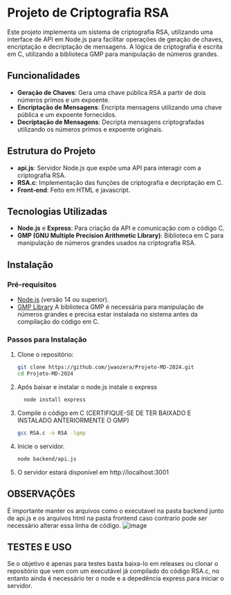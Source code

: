 # Projeto de Criptografia RSA

Este projeto implementa um sistema de criptografia RSA, utilizando uma interface de API em Node.js para facilitar operações de geração de chaves, encriptação e decriptação de mensagens. A lógica de criptografia é escrita em C, utilizando a biblioteca GMP para manipulação de números grandes.

## Funcionalidades

- **Geração de Chaves**: Gera uma chave pública RSA a partir de dois números primos e um expoente.
- **Encriptação de Mensagens**: Encripta mensagens utilizando uma chave pública e um expoente fornecidos.
- **Decriptação de Mensagens**: Decripta mensagens criptografadas utilizando os números primos e expoente originais.

## Estrutura do Projeto

- **api.js**: Servidor Node.js que expõe uma API para interagir com a criptografia RSA.
- **RSA.c**: Implementação das funções de criptografia e decriptação em C.
- **Front-end**: Feito em HTML e javascript.

## Tecnologias Utilizadas

- **Node.js** e **Express**: Para criação da API e comunicação com o código C.
- **GMP (GNU Multiple Precision Arithmetic Library)**: Biblioteca em C para manipulação de números grandes usados na criptografia RSA.

## Instalação

### Pré-requisitos

- [Node.js](https://nodejs.org) (versão 14 ou superior).
- [GMP Library](https://gmplib.org) A biblioteca GMP é necessária para manipulação de números grandes e precisa estar instalada no sistema antes da compilação do código em C.

### Passos para Instalação

1. Clone o repositório:
   ```bash
   git clone https://github.com/jwaozera/Projeto-MD-2024.git
   cd Projeto-MD-2024
2. Após baixar e instalar o node.js instale o express
   ```bash
     node install express

3. Compile o código em C (CERTIFIQUE-SE DE TER BAIXADO E INSTALADO ANTERIORMENTE O GMP)
   ```bash
   gcc RSA.c -o RSA -lgmp

4. Inicie o servidor.
   ```bash
   node backend/api.js

5. O servidor estará disponível em http://localhost:3001


## OBSERVAÇÕES

É importante manter os arquivos como o executavel na pasta backend junto de api.js e os arquivos html na pasta frontend caso contrario pode ser necessário alterar essa linha de código.
![image](https://github.com/user-attachments/assets/a9cbbc78-b64e-4382-a2b7-b3ce9926b28c)

## TESTES E USO

Se o objetivo é apenas para testes basta baixa-lo em releases ou clonar o repositório que vem com um executável já compilado do código RSA.c, no entanto ainda é necessário ter o node e a depedência express para iniciar o servidor.



